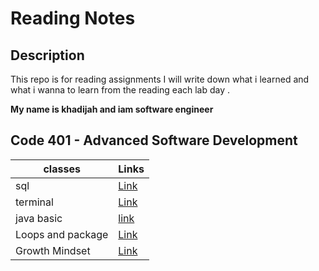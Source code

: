 # Reading Notes

## Description

This repo is for reading assignments
I will write down what i learned and what i wanna to learn from the reading each lab day .

**My name is khadijah and iam software engineer**




 ## Code 401 - Advanced Software Development






| classes     | Links |
| ----------- | ----------- |
| sql         | [Link](https://github.com/khadyjh/reading-notes/blob/main/sql.md)     |
| terminal    | [Link](https://github.com/khadyjh/reading-notes/blob/sqlReading/terminal.md)      |
| java basic  | [link](https://github.com/khadyjh/reading-notes/blob/main/javabasic.md)             |
|Loops and package| [Link](https://github.com/khadyjh/reading-notes/blob/main/loopAndImport.md)
|  Growth Mindset             | [Link](https://github.com/khadyjh/reading-notes/blob/main/GrowthMindset.md)           |